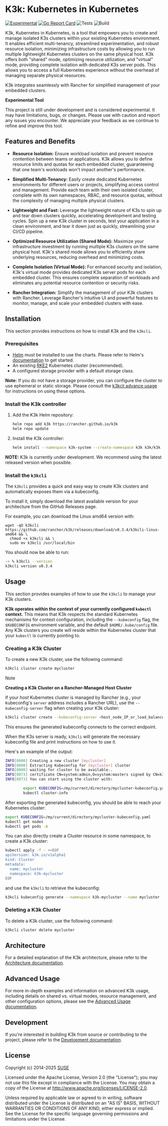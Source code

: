 # K3k: Kubernetes in Kubernetes

[![Experimental](https://img.shields.io/badge/status-experimental-orange.svg)](https://shields.io/)
[![Go Report Card](https://goreportcard.com/badge/github.com/rancher/k3k)](https://goreportcard.com/report/github.com/rancher/k3k)
![Tests](https://github.com/rancher/k3k/actions/workflows/test.yaml/badge.svg)
![Build](https://github.com/rancher/k3k/actions/workflows/build.yml/badge.svg)


K3k, Kubernetes in Kubernetes, is a tool that empowers you to create and manage isolated K3s clusters within your existing Kubernetes environment.  It enables efficient multi-tenancy, streamlined experimentation, and robust resource isolation, minimizing infrastructure costs by allowing you to run multiple lightweight Kubernetes clusters on the same physical host. K3k offers both "shared" mode, optimizing resource utilization, and "virtual" mode, providing complete isolation with dedicated K3s server pods. This allows you to access a full Kubernetes experience without the overhead of managing separate physical resources. 

K3k integrates seamlessly with Rancher for simplified management of your embedded clusters.


**Experimental Tool**

This project is still under development and is considered experimental. It may have limitations, bugs, or changes. Please use with caution and report any issues you encounter. We appreciate your feedback as we continue to refine and improve this tool.


## Features and Benefits

- **Resource Isolation:** Ensure workload isolation and prevent resource contention between teams or applications. K3k allows you to define resource limits and quotas for each embedded cluster, guaranteeing that one team's workloads won't impact another's performance.

- **Simplified Multi-Tenancy:** Easily create dedicated Kubernetes environments for different users or projects, simplifying access control and management. Provide each team with their own isolated cluster, complete with its own namespaces, RBAC, and resource quotas, without the complexity of managing multiple physical clusters.

- **Lightweight and Fast:** Leverage the lightweight nature of K3s to spin up and tear down clusters quickly, accelerating development and testing cycles. Spin up a new K3k cluster in seconds, test your application in a clean environment, and tear it down just as quickly, streamlining your CI/CD pipeline.

- **Optimized Resource Utilization (Shared Mode):** Maximize your infrastructure investment by running multiple K3s clusters on the same physical host. K3k's shared mode allows you to efficiently share underlying resources, reducing overhead and minimizing costs.

- **Complete Isolation (Virtual Mode):** For enhanced security and isolation, K3k's virtual mode provides dedicated K3s server pods for each embedded cluster. This ensures complete separation of workloads and eliminates any potential resource contention or security risks.

- **Rancher Integration:** Simplify the management of your K3k clusters with Rancher. Leverage Rancher's intuitive UI and powerful features to monitor, manage, and scale your embedded clusters with ease.


## Installation

This section provides instructions on how to install K3k and the `k3kcli`.


### Prerequisites

* [Helm](https://helm.sh) must be installed to use the charts. Please refer to Helm's [documentation](https://helm.sh/docs) to get started.
* An existing [RKE2](https://docs.rke2.io/install/quickstart) Kubernetes cluster (recommended).
* A configured storage provider with a default storage class.

**Note:** If you do not have a storage provider, you can configure the cluster to use ephemeral or static storage. Please consult the [k3kcli advance usage](./docs/advanced-usage.md#using-the-cli) for instructions on using these options.

### Install the K3k controller

1. Add the K3k Helm repository:

   ```bash
   helm repo add k3k https://rancher.github.io/k3k
   helm repo update
   ```

2. Install the K3k controller:

   ```bash
   helm install --namespace k3k-system --create-namespace k3k k3k/k3k
   ```

**NOTE:** K3k is currently under development. We recommend using the latest released version when possible.


### Install the `k3kcli`

The `k3kcli` provides a quick and easy way to create K3k clusters and automatically exposes them via a kubeconfig.

To install it, simply download the latest available version for your architecture from the GitHub Releases page.

For example, you can download the Linux amd64 version with:

```
wget -qO k3kcli https://github.com/rancher/k3k/releases/download/v0.3.4/k3kcli-linux-amd64 && \
  chmod +x k3kcli && \
  sudo mv k3kcli /usr/local/bin
```

You should now be able to run:
```bash
-> % k3kcli --version
k3kcli version v0.3.4
```


## Usage

This section provides examples of how to use the `k3kcli` to manage your K3k clusters.

**K3k operates within the context of your currently configured `kubectl` context.** This means that K3k respects the standard Kubernetes mechanisms for context configuration, including the `--kubeconfig` flag, the `$KUBECONFIG` environment variable, and the default `$HOME/.kube/config` file. Any K3k clusters you create will reside within the Kubernetes cluster that your `kubectl` is currently pointing to.


### Creating a K3k Cluster

To create a new K3k cluster, use the following command:

```bash
k3kcli cluster create mycluster
```
> [!NOTE]
> **Creating a K3k Cluster on a Rancher-Managed Host Cluster**
>
> If your *host* Kubernetes cluster is managed by Rancher (e.g., your kubeconfig's `server` address includes a Rancher URL), use the `--kubeconfig-server` flag when creating your K3k cluster:
>
>```bash
>k3kcli cluster create --kubeconfig-server <host_node_IP_or_load_balancer_IP> mycluster
>```
>
> This ensures the generated kubeconfig connects to the correct endpoint.

When the K3s server is ready, `k3kcli` will generate the necessary kubeconfig file and print instructions on how to use it.  

Here's an example of the output:

```bash
INFO[0000] Creating a new cluster [mycluster]          
INFO[0000] Extracting Kubeconfig for [mycluster] cluster 
INFO[0000] waiting for cluster to be available..        
INFO[0073] certificate CN=system:admin,O=system:masters signed by CN=k3s-client-ca@1738746570: notBefore=2025-02-05 09:09:30 +0000 UTC notAfter=2026-02-05 09:10:42 +0000 UTC 
INFO[0073] You can start using the cluster with: 

        export KUBECONFIG=/my/current/directory/mycluster-kubeconfig.yaml
        kubectl cluster-info  
```

After exporting the generated kubeconfig, you should be able to reach your Kubernetes cluster:

```bash
export KUBECONFIG=/my/current/directory/mycluster-kubeconfig.yaml
kubectl get nodes
kubectl get pods -A
```

You can also directly create a Cluster resource in some namespace, to create a K3k cluster:

```bash
kubectl apply -f - <<EOF
apiVersion: k3k.io/v1alpha1
kind: Cluster
metadata:
  name: mycluster
  namespace: k3k-mycluster
EOF
```

and use the `k3kcli` to retrieve the kubeconfig:

```bash
k3kcli kubeconfig generate --namespace k3k-mycluster --name mycluster 
```


### Deleting a K3k Cluster

To delete a K3k cluster, use the following command:

```bash
k3kcli cluster delete mycluster
```


## Architecture

For a detailed explanation of the K3k architecture, please refer to the [Architecture documentation](./docs/architecture.md).


## Advanced Usage

For more in-depth examples and information on advanced K3k usage, including details on shared vs. virtual modes, resource management, and other configuration options, please see the [Advanced Usage documentation](./docs/advanced-usage.md).


## Development

If you're interested in building K3k from source or contributing to the project, please refer to the [Development documentation](./docs/development.md).


## License

Copyright (c) 2014-2025 [SUSE](http://rancher.com/)

Licensed under the Apache License, Version 2.0 (the "License"); you may not use this file except in compliance with the License. You may obtain a copy of the License at http://www.apache.org/licenses/LICENSE-2.0.

Unless required by applicable law or agreed to in writing, software distributed under the License is distributed on an "AS IS" BASIS, WITHOUT WARRANTIES OR CONDITIONS OF ANY KIND, either express or implied. See the License for the specific language governing permissions and limitations under the License.
